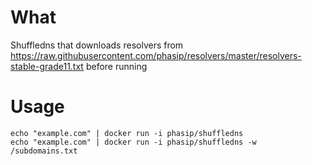 # What
Shuffledns that downloads resolvers from https://raw.githubusercontent.com/phasip/resolvers/master/resolvers-stable-grade11.txt before running
# Usage
```
echo "example.com" | docker run -i phasip/shuffledns
echo "example.com" | docker run -i phasip/shuffledns -w /subdomains.txt
```
